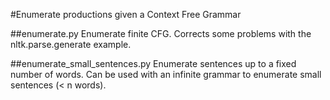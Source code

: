 #Enumerate productions given a Context Free Grammar

##enumerate.py 
Enumerate finite CFG.
Corrects some problems with the nltk.parse.generate example.

##enumerate_small_sentences.py
Enumerate sentences up to a fixed number of words.
Can be used with an infinite grammar to enumerate small sentences (< n words).
